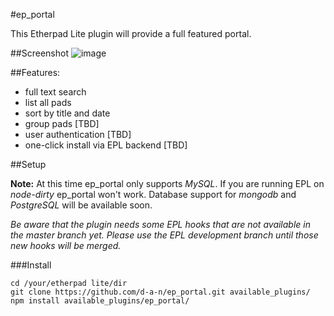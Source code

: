 #ep_portal

This Etherpad Lite plugin will provide a full featured portal.

##Screenshot
![image](https://raw.github.com/d-a-n/ep_portal/assets/images/screenshot.png)

##Features:

- full text search
- list all pads
- sort by title and date
- group pads [TBD]
- user authentication [TBD]
- one-click install via EPL backend [TBD]

##Setup

**Note:** At this time ep_portal only supports *MySQL*. If you are running EPL on *node-dirty* ep_portal won't work. Database support for *mongodb* and *PostgreSQL* will be available soon.

*Be aware that the plugin needs some EPL hooks that are not available in the master branch yet. Please use the EPL development branch until those new hooks will be merged.*

###Install

	cd /your/etherpad lite/dir
	git clone https://github.com/d-a-n/ep_portal.git available_plugins/
	npm install available_plugins/ep_portal/
	